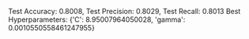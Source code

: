 Test Accuracy: 0.8008, Test Precision: 0.8029, Test Recall: 0.8013
Best Hyperparameters: {'C': 8.95007964050028, 'gamma': 0.0010550558461247955}
